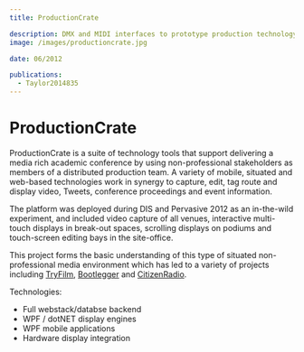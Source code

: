 ```yaml
---
title: ProductionCrate

description: DMX and MIDI interfaces to prototype production technology using .NET Gadgeteer.
image: /images/productioncrate.jpg

date: 06/2012

publications:
  - Taylor2014835
---
```


# ProductionCrate

ProductionCrate is a suite of technology tools that support delivering a media rich academic conference by using non-professional stakeholders as members of a distributed production team. A variety of mobile, situated and web-based technologies work in synergy to capture, edit, tag route and display video, Tweets, conference proceedings and event information.

The platform was deployed during DIS and Pervasive 2012 as an in-the-wild experiment, and included video capture of all venues, interactive multi-touch displays in break-out spaces, scrolling displays on podiums and touch-screen editing bays in the site-office.

This project forms the basic understanding of this type of situated non-professional media environment which has led to a variety of projects including [TryFilm](/research/tryfilm.html), [Bootlegger](/research/bootlegger.html) and [CitizenRadio](/research/citizenradio.html).

Technologies:

- Full webstack/databse backend
- WPF / dotNET display engines
- WPF mobile applications
- Hardware display integration
